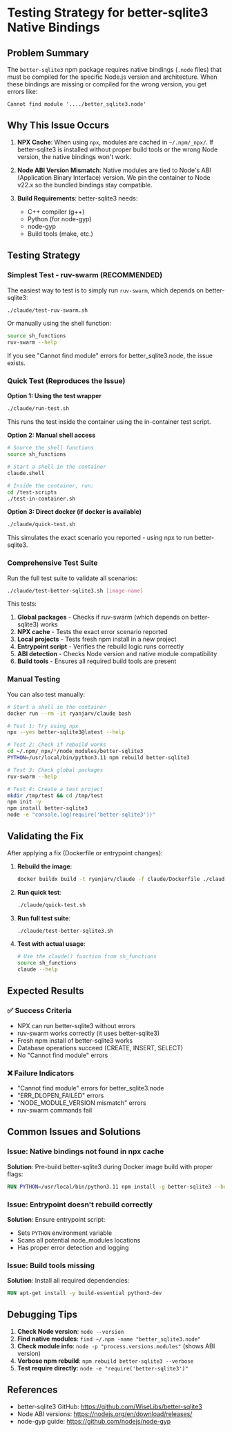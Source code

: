 # Testing Strategy for better-sqlite3 Native Bindings

## Problem Summary

The `better-sqlite3` npm package requires native bindings (`.node` files) that must be compiled for the specific Node.js version and architecture. When these bindings are missing or compiled for the wrong version, you get errors like:

```
Cannot find module '..../better_sqlite3.node'
```

## Why This Issue Occurs

1. **NPX Cache**: When using `npx`, modules are cached in `~/.npm/_npx/`. If better-sqlite3 is installed without proper build tools or the wrong Node version, the native bindings won't work.

2. **Node ABI Version Mismatch**: Native modules are tied to Node's ABI (Application Binary Interface) version. We pin the container to Node v22.x so the bundled bindings stay compatible.

3. **Build Requirements**: better-sqlite3 needs:
   - C++ compiler (g++)
   - Python (for node-gyp)
   - node-gyp
   - Build tools (make, etc.)

## Testing Strategy

### Simplest Test - ruv-swarm (RECOMMENDED)

The easiest way to test is to simply run `ruv-swarm`, which depends on better-sqlite3:

```bash
./claude/test-ruv-swarm.sh
```

Or manually using the shell function:

```bash
source sh_functions
ruv-swarm --help
```

If you see "Cannot find module" errors for better_sqlite3.node, the issue exists.

### Quick Test (Reproduces the Issue)

**Option 1: Using the test wrapper**

```bash
./claude/run-test.sh
```

This runs the test inside the container using the in-container test script.

**Option 2: Manual shell access**

```bash
# Source the shell functions
source sh_functions

# Start a shell in the container
claude.shell

# Inside the container, run:
cd /test-scripts
./test-in-container.sh
```

**Option 3: Direct docker (if docker is available)**

```bash
./claude/quick-test.sh
```

This simulates the exact scenario you reported - using npx to run better-sqlite3.

### Comprehensive Test Suite

Run the full test suite to validate all scenarios:

```bash
./claude/test-better-sqlite3.sh [image-name]
```

This tests:
1. **Global packages** - Checks if ruv-swarm (which depends on better-sqlite3) works
2. **NPX cache** - Tests the exact error scenario reported
3. **Local projects** - Tests fresh npm install in a new project
4. **Entrypoint script** - Verifies the rebuild logic runs correctly
5. **ABI detection** - Checks Node version and native module compatibility
6. **Build tools** - Ensures all required build tools are present

### Manual Testing

You can also test manually:

```bash
# Start a shell in the container
docker run --rm -it ryanjarv/claude bash

# Test 1: Try using npx
npx --yes better-sqlite3@latest --help

# Test 2: Check if rebuild works
cd ~/.npm/_npx/*/node_modules/better-sqlite3
PYTHON=/usr/local/bin/python3.11 npm rebuild better-sqlite3

# Test 3: Check global packages
ruv-swarm --help

# Test 4: Create a test project
mkdir /tmp/test && cd /tmp/test
npm init -y
npm install better-sqlite3
node -e "console.log(require('better-sqlite3'))"
```

## Validating the Fix

After applying a fix (Dockerfile or entrypoint changes):

1. **Rebuild the image**:
   ```bash
   docker buildx build -t ryanjarv/claude -f claude/Dockerfile ./claude
   ```

2. **Run quick test**:
   ```bash
   ./claude/quick-test.sh
   ```

3. **Run full test suite**:
   ```bash
   ./claude/test-better-sqlite3.sh
   ```

4. **Test with actual usage**:
   ```bash
   # Use the claude() function from sh_functions
   source sh_functions
   claude --help
   ```

## Expected Results

### ✅ Success Criteria

- NPX can run better-sqlite3 without errors
- ruv-swarm works correctly (it uses better-sqlite3)
- Fresh npm install of better-sqlite3 works
- Database operations succeed (CREATE, INSERT, SELECT)
- No "Cannot find module" errors

### ❌ Failure Indicators

- "Cannot find module" errors for better_sqlite3.node
- "ERR_DLOPEN_FAILED" errors
- "NODE_MODULE_VERSION mismatch" errors
- ruv-swarm commands fail

## Common Issues and Solutions

### Issue: Native bindings not found in npx cache

**Solution**: Pre-build better-sqlite3 during Docker image build with proper flags:
```dockerfile
RUN PYTHON=/usr/local/bin/python3.11 npm install -g better-sqlite3 --build-from-source
```

### Issue: Entrypoint doesn't rebuild correctly

**Solution**: Ensure entrypoint script:
- Sets `PYTHON` environment variable
- Scans all potential node_modules locations
- Has proper error detection and logging

### Issue: Build tools missing

**Solution**: Install all required dependencies:
```dockerfile
RUN apt-get install -y build-essential python3-dev
```

## Debugging Tips

1. **Check Node version**: `node --version`
2. **Find native modules**: `find ~/.npm -name "better_sqlite3.node"`
3. **Check module info**: `node -p "process.versions.modules"` (shows ABI version)
4. **Verbose npm rebuild**: `npm rebuild better-sqlite3 --verbose`
5. **Test require directly**: `node -e "require('better-sqlite3')"`

## References

- better-sqlite3 GitHub: https://github.com/WiseLibs/better-sqlite3
- Node ABI versions: https://nodejs.org/en/download/releases/
- node-gyp guide: https://github.com/nodejs/node-gyp
